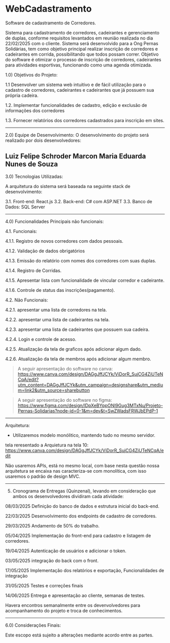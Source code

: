 # WebCadastramento
Software de cadastramento de Corredores. 

Sistema para cadastramento de corredores, cadeirantes e gerenciamento de duplas, conforme requisitos levantados em reunião realizada no dia 22/02/2025 com o cliente.
Sistema será desenvolvido para a Ong Pernas Solidárias, tem como objetivo principal realizar inscrição de corredores e cadeirantes em corrida, possibilitando que todos possam correr. 
Objetivo do software é otimizar o processo de inscrição de corredores, cadeirantes para atividades esportivas, funcionando como uma agenda otimizada.

1.0) Objetivos do Projeto:

1.1 Desenvolver um sistema web intuitivo e de fácil utilização para o cadastro de corredores, cadeirantes e cadeirantes que já possuem sua própria cadeira.

1.2. Implementar funcionalidades de cadastro, edição e exclusão de informações dos corredores

1.3. Fornecer relatórios dos corredores cadastrados para inscrição em sites. 

-----
2.0) Equipe de Desenvolvimento:
O desenvolvimento do projeto será realizado por dois desenvolvedores:

Luiz Felipe Schroder Marcon
Maria Eduarda Nunes de Souza
-----
3.0) Tecnologias Utilizadas:

A arquitetura do sistema será baseada na seguinte stack de desenvolvimento:

3.1. Front-end: React.js
3.2. Back-end: C# com ASP.NET
3.3. Banco de Dados: SQL Server

-----
4.0) Funcionalidades Principais não funcionais:

4.1. Funcionais:

4.1.1. Registro de novos corredores com dados pessoais.

4.1.2. Validação de dados obrigatórios

4.1.3. Emissão do relatório com nomes dos corredores com suas duplas. 

4.1.4. Registro de Corridas.

4.1.5. Apresentar lista com funcionalidade de vincular corredor e cadeirante.

4.1.6. Controle de status das inscrições(pagamento).


4.2.  Não Funcionais:

4.2.1. apresentar uma lista de corredores na tela.

4.2.2. apresentar uma lista de cadeirantes na tela.

4.2.3. apresentar uma lista de cadeirantes que possuem sua cadeira. 

4.2.4. Login e controle de acesso.

4.2.5. Atualização da tela de graficos após adicionar algum dado. 

4.2.6. Atualização da tela de membros após adicionar algum membro.


> A seguir apresentação do software no canva:
https://www.canva.com/design/DAGgJffJCYk/ViDorR_SujCG4ZiUTeNCqA/edit?utm_content=DAGgJffJCYk&utm_campaign=designshare&utm_medium=link2&utm_source=sharebutton


> A seguir apresentação do software no figma:
https://www.figma.com/design/lDpXeBYppONI9Gug3MTxNu/Projeto-Pernas-Solidarias?node-id=0-1&m=dev&t=SwZWadsFRWJbEPdP-1

-----
Arquitetura:

- Utilizaremos modelo monólitico, mantendo tudo no mesmo servidor.

tela reresentado a Arquietura na tela 10: 
https://www.canva.com/design/DAGgJffJCYk/ViDorR_SujCG4ZiUTeNCqA/edit 

Não usaremos APIs, está no mesmo local, com base nesta questão nossa arquitetura se encaixa nas caracteriza-se com monolítica, com isso usaremos o padrão de design MVC.

-----
5. Cronograma de Entregas (Quinzenal), levando em consideração que ambos os desenvolvedores dividiram cada atividade:

08/03/2025
Definição do banco de dados e estrutura inicial do back-end.

22/03/2025
Desenvolvimento dos endpoints de cadastro de corredores.

29/03/2025
Andamento de 50% do trabalho. 

05/04/2025
Implementação do front-end para cadastro e listagem de corredores.

19/04/2025
Autenticação de usuários e adicionar o token.

03/05/2025
integração do back com o front.

17/05/2025
Implementação dos relatórios e exportação, Funcionalidades de integração

31/05/2025
Testes e correções finais

14/06/2025
Entrega e apresentação ao cliente, semanas de testes.


Havera encontros semanalmente entre os devenvolvedores para acompanhamento do projeto e troca de conhecimentos.


-----
6.0) Considerações Finais:

Este escopo está sujeito a alterações mediante acordo entre as partes. 
